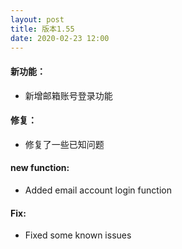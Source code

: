 ```yaml
---
layout: post
title: 版本1.55
date: 2020-02-23 12:00
---
```


#### 新功能：
- 新增邮箱账号登录功能

#### 修复：
- 修复了一些已知问题

#### new function:
- Added email account login function

#### Fix:
- Fixed some known issues
